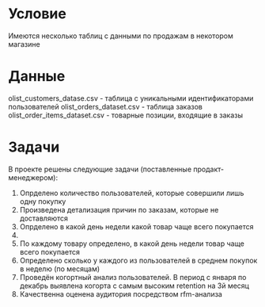 # Условие
Имеются несколько таблиц с данными по продажам в некотором магазине

# Данные
olist_customers_datase.csv - таблица с уникальными идентификаторами пользователей
olist_orders_dataset.csv - таблица заказов
olist_order_items_dataset.csv - товарные позиции, входящие в заказы

# Задачи
В проекте решены следующие задачи (поставленные продакт-менеджером):
1) Опрделено количество пользователей, которые совершили лишь одну покупку
2) Произведена детализация причин по заказам, которые не доставляются
3) Опрделено в какой день недели какой товар чаще всего покупается
4) 
5) По каждому товару определено, в какой день недели товар чаще всего покупается
6) Определено сколько у каждого из пользователей в среднем покупок в неделю (по месяцам)
7) Проведён когортный анализ пользователей. В период с января по декабрь выявлена когорта с самым высоким retention на 3й месяц
8) Качественна оценена аудитория посредством rfm-анализа
